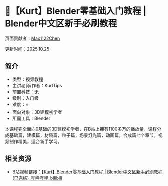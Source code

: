 # 🏫【Kurt】Blender零基础入门教程 | Blender中文区新手必刷教程

页面贡献者：[Max1122Chen](https://github.com/Max1122Chen)

更新时间：2025.10.25

## 简介

- 类型：视频教程
- 主讲老师/作者：KurtTips
- 前置科技：无
- 级别：入门级
- 难度：⭐
- 面向对象：3D建模初学者
- 所需工具：Blender

本课程完全面向0基础的3D建模初学者，在B站上拥有1100多万的播放量，课程分成基础篇，建模篇，材质篇，粒子篇，场景灯光篇，动画篇，合成篇七个章节，视频制作精美，适合新手学习。

## 相关资源

- B站视频链接：[【Kurt】Blender零基础入门教程 | Blender中文区新手必刷教程(已完结)_哔哩哔哩_bilibili](https://www.bilibili.com/video/BV14u41147YH/?spm_id_from=333.337.search-card.all.click&vd_source=25800c8dd353f669fe131bd34020970c)

